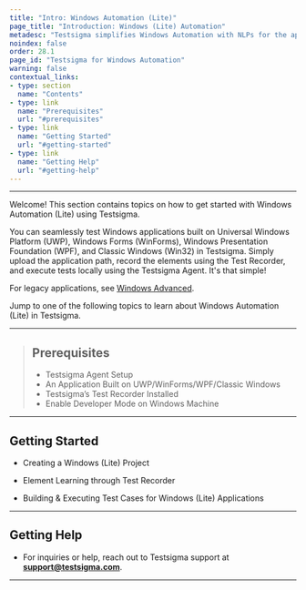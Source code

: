 ```yaml
---
title: "Intro: Windows Automation (Lite)"
page_title: "Introduction: Windows (Lite) Automation"
metadesc: "Testsigma simplifies Windows Automation with NLPs for the apps built on UWP, WPF, WinForms & Win32 | This article discusses how to create & execute tests for Windows Automation"
noindex: false
order: 28.1
page_id: "Testsigma for Windows Automation"
warning: false
contextual_links:
- type: section
  name: "Contents"
- type: link
  name: "Prerequisites"
  url: "#prerequisites"
- type: link
  name: "Getting Started"
  url: "#getting-started"
- type: link
  name: "Getting Help"
  url: "#getting-help"
---
```


---


Welcome! This section contains topics on how to get started with Windows Automation (Lite) using Testsigma.

You can seamlessly test Windows applications built on Universal Windows Platform (UWP), Windows Forms (WinForms), Windows Presentation Foundation (WPF), and Classic Windows (Win32) in Testsigma. Simply upload the application path, record the elements using the Test Recorder, and execute tests locally using the Testsigma Agent. It's that simple!

For legacy applications, see [Windows Advanced](https://testsigma.com/docs/windows-automation/introduction/).

Jump to one of the following topics to learn about Windows Automation (Lite) in Testsigma. 

---

> ## **Prerequisites**
>
> - Testsigma Agent Setup
> - An Application Built on UWP/WinForms/WPF/Classic Windows
> - Testsigma’s Test Recorder Installed
> - Enable Developer Mode on Windows Machine


---

## **Getting Started**

- Creating a Windows (Lite) Project
  
- Element Learning through Test Recorder

- Building & Executing Test Cases for Windows (Lite) Applications

---

## **Getting Help**

- For inquiries or help, reach out to Testsigma support at **support@testsigma.com**.

---